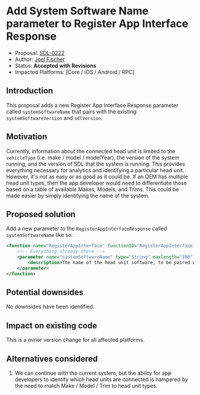 # Add System Software Name parameter to Register App Interface Response

* Proposal: [SDL-0222](0222-rair-system-software-name.md)
* Author: [Joel Fischer](https://github.com/joeljfischer)
* Status: **Accepted with Revisions**
* Impacted Platforms: [Core / iOS / Android / RPC]

## Introduction

This proposal adds a new Register App Interface Response parameter called `systemSoftwareName` that pairs with the existing `systemSoftwareVersion` and `sdlVersion`.

## Motivation

Currently, information about the connected head unit is limited to the `vehicleType` (i.e. make / model / modelYear), the version of the system running, and the version of SDL that the system is running. This provides everything necessary for analytics and identifying a particular head unit. However, it's not as easy or as good as it could be. If an OEM has multiple head unit types, then the app developer would need to differentiate those based on a table of available Makes, Models, and Trims. This could be made easier by simply identifying the name of the system.

## Proposed solution

Add a new parameter to the `RegisterAppInterfaceResponse` called `systemSoftwareName` like so:

```xml
<function name="RegisterAppInterface" functionID="RegisterAppInterfaceID" messagetype="response" since="1.0">
    <!-- Everything already there -->
    <parameter name="systemSoftwareName" type="String" maxlength="100" mandatory="false" since="X.X">
        <description>The name of the head unit software, to be paired with the version in `systemSoftwareVersion`.</description>
    </parameter>
</function>
```

## Potential downsides

No downsides have been identified.

## Impact on existing code

This is a minor version change for all affected platforms.

## Alternatives considered

1. We can continue with the current system, but the ability for app developers to identify which head units are connected is hampered by the need to match Make / Model / Trim to head unit types.
